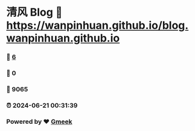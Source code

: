 # 清风 Blog :link: https://wanpinhuan.github.io/blog.wanpinhuan.github.io 
### :page_facing_up: [6](https://wanpinhuan.github.io/blog.wanpinhuan.github.io/tag.html) 
### :speech_balloon: 0 
### :hibiscus: 9065 
### :alarm_clock: 2024-06-21 00:31:39 
### Powered by :heart: [Gmeek](https://github.com/Meekdai/Gmeek)
